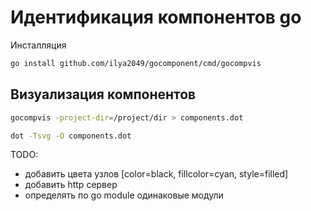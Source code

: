 # Идентификация компонентов go

Инсталляция

``` sh
go install github.com/ilya2049/gocomponent/cmd/gocompvis
```

## Визуализация компонентов

``` sh
gocompvis -project-dir=/project/dir > components.dot

dot -Tsvg -O components.dot
```

TODO:
- добавить цвета узлов [color=black, fillcolor=cyan, style=filled]
- добавить http сервер
- определять по go module одинаковые модули